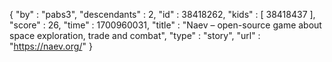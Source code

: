 {
  "by" : "pabs3",
  "descendants" : 2,
  "id" : 38418262,
  "kids" : [ 38418437 ],
  "score" : 26,
  "time" : 1700960031,
  "title" : "Naev – open-source game about space exploration, trade and combat",
  "type" : "story",
  "url" : "https://naev.org/"
}
